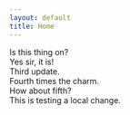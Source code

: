 ```yaml
---
layout: default
title: Home
---
```


Is this thing on?<br>
Yes sir, it is!<br>
Third update.<br>
Fourth times the charm.<br>
How about fifth?<br>
This is testing a local change.
